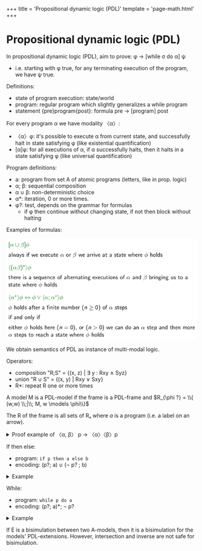 +++
title = 'Propositional dynamic logic (PDL)'
template = 'page-math.html'
+++
# Propositional dynamic logic (PDL)
In propositional dynamic logic (PDL), aim to prove: φ → [while σ do α] ψ
- i.e. starting with φ true, for any terminating execution of the program, we have ψ true.

Definitions:
- state of program execution: state/world
- program: regular program which slightly generalizes a while program
- statement {pre}program{post}: formula pre → [program] post

For every program α we have modality 〈α〉:
- 〈α〉φ: it's possible to execute α from current state, and successfully halt in state satisfying φ (like existential quantification)
- [α]φ: for all executions of α, if α successfully halts, then it halts in a state satisfying φ (like universal quantification)

Program definitions:
- a: program from set A of atomic programs (letters, like in prop. logic)
- α; β: sequential composition
- α ∪ β: non-deterministic choice
- α\*: iteration, 0 or more times.
- φ?: test, depends on the grammar for formulas
    - if φ then continue without changing state, if not then block without halting

Examples of formulas:

![Formula examples](formula-examples.png)

We obtain semantics of PDL as instance of multi-modal logic.

Operators:
- composition "R;S" = {(x, z) | ∃ y : Rxy ∧ Syz}
- union "R ∪ S" = {(x, y) | Rxy ∨ Sxy}
- R\*: repeat R one or more times

A model M is a PDL-model if the frame is a PDL-frame and $R_{\phi ?} = \\{ (w,w) \\;|\\; M, w \models \phi\\}$

The R of the frame is all sets of Rₐ where _a_ is a program (i.e. a label on an arrow).

<details>
<summary>Proof example of 〈α, β〉 p → 〈α〉〈β〉p</summary>

- Take a PDL model and a state x.
- Assume x ⊨ 〈α, β〉 p
- That is, there is a state y such that $(x, y) \in R_{\alpha;\beta}$ and y ⊨ p.
- $R_{\alpha;\beta} = R_{\alpha}; R_{\beta}$
- That is, there is a state u such that $(x, u) \in R_{\alpha}$ and $(u,y) \in R_{\beta}$.
- Because $(u,y) ∈ R_{\beta}$ and y ⊨ p, we have u ⊨ 〈β〉 p
- Because $(x,u) ∈ R_{\alpha}$, we have and u ⊨ 〈β〉p we have x ⊨ 〈α〉〈β〉p.
</details>

If then else:
- program: `if p then a else b`
- encoding: (p?; a) ∪ (¬ p? ; b)

<details>
<summary>Example</summary>

![Model](model-if-then-else.dot.svg)

<details>
<summary>Graphviz code</summary>

<!-- :Tangle(dot) model-if-then-else.dot -->
```dot
digraph g {
rankdir=LR
1 [xlabel="[p]"]
1 -> 2 [label="a"]
4 -> 2 [label="b"]
1 -> 3 [label="b"]
4 -> 3 [label="a"]
}

```

</details>

Calculate the relation for `if p then a else b`, which is encoded as `(p?; a) ∪ (¬ p?; b)`:

![Calculation](if-then-else-calculation.png)
</details>

While:
- program: `while p do a`
- encoding: (p?; a)\*; ¬ p?

<details>
<summary>Example</summary>

![Model](model-while.dot.svg)

<details>
<summary>Graphviz code</summary>

<!-- :Tangle(dot) model-while.dot -->
```dot
digraph g {
rankdir=LR
1 -> 2 [label="a"]
2 -> 3 [label="a"]
3 -> 4 [label="a"]
4 -> 5 [label="a"]
5 -> 6 [label="a"]
1 [xlabel="[p]"]
2 [xlabel="[p]"]
3 [xlabel="[p]"]
4 [xlabel="[p]"]
}
```

</details>

Calculating the relation `while p do a`, encoded as `(p?; a)*; ¬ p?`:

![Calculation](while-calculation.png)
</details>

If E is a bisimulation between two A-models, then it is a bisimulation for the models' PDL-extensions.
However, intersection and inverse are not safe for bisimulation.
